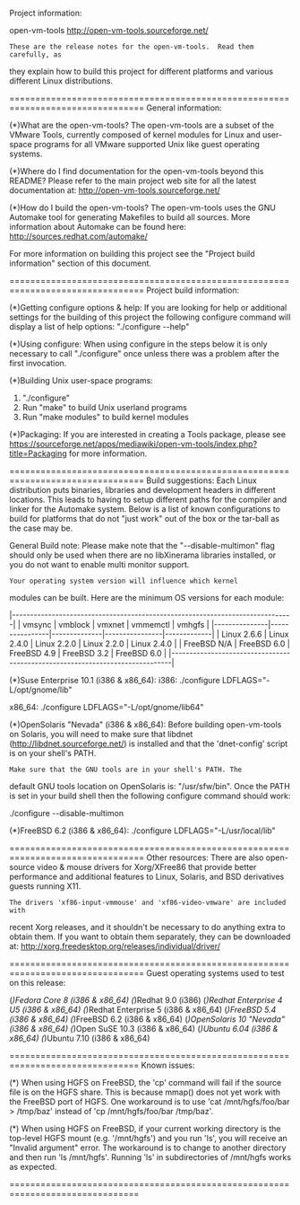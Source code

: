 Project information:

open-vm-tools <http://open-vm-tools.sourceforge.net/>

	These are the release notes for the open-vm-tools.  Read them carefully, as
they explain how to build this project for different platforms and various 
different Linux distributions.

================================================================================
General information:

(*)What are the open-vm-tools? 
	The open-vm-tools are a subset of the VMware Tools, currently composed of
kernel modules for Linux and user-space programs for all VMware supported Unix
like guest operating systems.

(*)Where do I find documentation for the open-vm-tools beyond this README?
	Please refer to the main project web site for all the latest documentation 
at: <http://open-vm-tools.sourceforge.net/> 

(*)How do I build the open-vm-tools?
	The open-vm-tools uses the GNU Automake tool for generating Makefiles to 
build all sources.  More information about Automake can be found here: 
<http://sources.redhat.com/automake/>

For more information on building this project see the "Project build
information" section of this document. 

================================================================================
Project build information:

(*)Getting configure options & help:
	If you are looking for help or additional settings for the building of this
project the following configure command will display a list of help options:
	"./configure --help"

(*)Using configure:
	When using configure in the steps below it is only necessary to call
"./configure" once unless there was a problem after the first invocation.

(*)Building Unix user-space programs:
1) "./configure"
2) Run "make" to build Unix userland programs
3) Run "make modules" to build kernel modules

(*)Packaging:
If you are interested in creating a Tools package, please see
<https://sourceforge.net/apps/mediawiki/open-vm-tools/index.php?title=Packaging>
for more information.

================================================================================
Build suggestions:
	Each Linux distribution puts binaries, libraries and development headers in 
different locations.  This leads to having to setup different paths for the
compiler and linker for the Automake system.  Below is a list of known
configurations to build for platforms that do not "just work" out of the box
or the tar-ball as the case may be.

General Build note:
	Please make note that the "--disable-multimon" flag should only be used when
there are no libXinerama libraries installed, or you do not want to enable multi
monitor support.

	Your operating system version will influence which kernel
modules can be built. Here are the minimum OS versions for each
module:

|------------------------------------------------------------------------------|
| vmsync        | vmblock        | vmxnet       | vmmemctl       | vmhgfs      |
|---------------|----------------|--------------|----------------|-------------|
| Linux 2.6.6   | Linux 2.4.0    | Linux 2.2.0  | Linux 2.2.0    | Linux 2.4.0 |
| FreeBSD N/A   | FreeBSD 6.0    | FreeBSD 4.9  | FreeBSD 3.2    | FreeBSD 6.0 |
|------------------------------------------------------------------------------|

(*)Suse Enterprise 10.1 (i386 & x86_64):
i386:
./configure LDFLAGS="-L/opt/gnome/lib"

x86_64:
./configure LDFLAGS="-L/opt/gnome/lib64"

(*)OpenSolaris "Nevada" (i386 & x86_64):
	Before building open-vm-tools on Solaris, you will need to make 
sure that libdnet (http://libdnet.sourceforge.net/) is installed and 
that the 'dnet-config' script is on your shell's PATH.

	Make sure that the GNU tools are in your shell's PATH. The 
default GNU tools location on OpenSolaris is: "/usr/sfw/bin". Once the 
PATH is set in your build shell then the following configure command 
should work:

./configure --disable-multimon

(*)FreeBSD 6.2 (i386 & x86_64):
./configure LDFLAGS="-L/usr/local/lib"

================================================================================
Other resources:
	There are also open-source video & mouse drivers for Xorg/XFree86 that
provide better performance and additional features to Linux, Solaris, and BSD
derivatives guests running X11. 

	The drivers 'xf86-input-vmmouse' and 'xf86-video-vmware' are included with 
recent Xorg releases, and it shouldn't be necessary to do anything extra to 
obtain them.  If you want to obtain them separately, they can be downloaded at:
<http://xorg.freedesktop.org/releases/individual/driver/>

================================================================================
Guest operating systems used to test on this release:

(*)Fedora Core 8 (i386 & x86_64)
(*)Redhat 9.0 (i386)
(*)Redhat Enterprise 4 U5 (i386 & x86_64)
(*)Redhat Enterprise 5 (i386 & x86_64)
(*)FreeBSD 5.4 (i386 & x86_64)
(*)FreeBSD 6.2 (i386 & x86_64)
(*)OpenSolaris 10 "Nevada" (i386 & x86_64)
(*)Open SuSE 10.3 (i386 & x86_64)
(*)Ubuntu 6.04 (i386 & x86_64)
(*)Ubuntu 7.10 (i386 & x86_64)

===============================================================================
Known issues:

(*) When using HGFS on FreeBSD, the 'cp' command will fail if the source 
file is on the HGFS share. This is because mmap() does not yet work with 
the FreeBSD port of HGFS. One workaround is to use 'cat 
/mnt/hgfs/foo/bar > /tmp/baz' instead of 'cp /mnt/hgfs/foo/bar 
/tmp/baz'.

(*) When using HGFS on FreeBSD, if your current working directory is the 
top-level HGFS mount (e.g. '/mnt/hgfs') and you run 'ls', you will 
receive an "Invalid argument" error. The workaround is to change to 
another directory and then run 'ls /mnt/hgfs'. Running 'ls' in 
subdirectories of /mnt/hgfs works as expected.

===============================================================================

